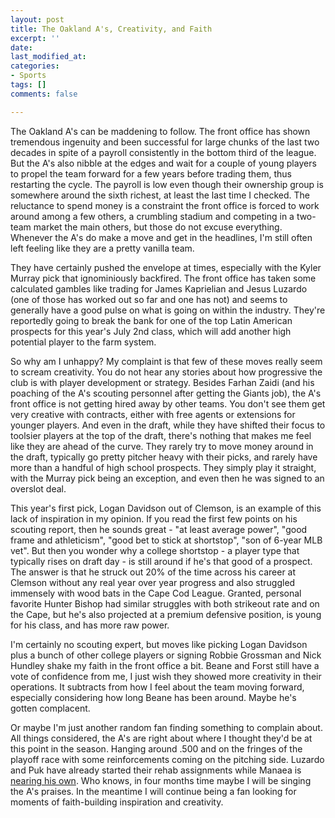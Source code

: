 ```yaml
---
layout: post
title: The Oakland A's, Creativity, and Faith
excerpt: ''
date: 
last_modified_at: 
categories:
- Sports
tags: []
comments: false

---
```

The Oakland A's can be maddening to follow. The front office has shown tremendous ingenuity and been successful for large chunks of the last two decades in spite of a payroll consistently in the bottom third of the league. But the A's also nibble at the edges and wait for a couple of young players to propel the team forward for a few years before trading them, thus restarting the cycle. The payroll is low even though their ownership group is somewhere around the sixth richest, at least the last time I checked. The reluctance to spend money is a constraint the front office is forced to work around among a few others, a crumbling stadium and competing in a two-team market the main others, but those do not excuse everything. Whenever the A's do make a move and get in the headlines, I'm still often left feeling like they are a pretty vanilla team.

They have certainly pushed the envelope at times, especially with the Kyler Murray pick that ignominiously backfired. The front office has taken some calculated gambles like trading for James Kaprielian and Jesus Luzardo (one of those has worked out so far and one has not) and seems to generally have a good pulse on what is going on within the industry. They're reportedly going to break the bank for one of the top Latin American prospects for this year's July 2nd class, which will add another high potential player to the farm system.

So why am I unhappy? My complaint is that few of these moves really seem to scream creativity. You do not hear any stories about how progressive the club is with player development or strategy. Besides Farhan Zaidi (and his poaching of the A's scouting personnel after getting the Giants job), the A's front office is not getting hired away by other teams. You don't see them get very creative with contracts, either with free agents or extensions for younger players. And even in the draft, while they have shifted their focus to toolsier players at the top of the draft, there's nothing that makes me feel like they are ahead of the curve. They rarely try to move money around in the draft, typically go pretty pitcher heavy with their picks, and rarely have more than a handful of high school prospects. They simply play it straight, with the Murray pick being an exception, and even then he was signed to an overslot deal.

This year's first pick, Logan Davidson out of Clemson, is an example of this lack of inspiration in my opinion. If you read the first few points on his scouting report, then he sounds great - "at least average power", "good frame and athleticism", "good bet to stick at shortstop", "son of 6-year MLB vet". But then you wonder why a college shortstop - a player type that typically rises on draft day - is still around if he's that good of a prospect. The answer  is that he struck out 20% of the time across his career at Clemson without any real year over year progress and also struggled immensely with wood bats in the Cape Cod League. Granted, personal favorite Hunter Bishop had similar struggles with both strikeout rate and on the Cape, but he's also projected at a premium defensive position, is young for his class, and has more raw power.

I'm certainly no scouting expert, but moves like picking Logan Davidson plus a bunch of other college players or signing Robbie Grossman and Nick Hundley shake my faith in the front office a bit. Beane and Forst still have a vote of confidence from me, I just wish they showed more creativity in their operations. It subtracts from how I feel about the team moving forward, especially considering how long Beane has been around. Maybe he's gotten complacent.

Or maybe I'm just another random fan finding something to complain about. All things considered, the A's are right about where I thought they'd be at this point in the season. Hanging around .500 and on the fringes of the playoff race with some reinforcements coming on the pitching side. Luzardo and Puk have already started their rehab assignments while Manaea is [nearing his own](https://www.sfchronicle.com/athletics/article/A-s-Sean-Manaea-getting-close-to-rehab-14001604.php?utm_campaign=CMS%20Sharing%20Tools%20(Premium)&utm_source=t.co&utm_medium=referral). Who knows, in four months time maybe I will be singing the A's praises. In the meantime I will continue being a fan looking for moments of faith-building inspiration and creativity.